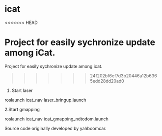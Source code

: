 # icat

<<<<<<< HEAD

Project for easily sychronize update among iCat.
=======
Project for easily sychronize update among icat.
>>>>>>> 24f202bf6ef7d3b20446a12b6365edd28dd20ad0

1. Start laser

roslaunch icat_nav laser_bringup.launch

2.Start gmapping

roslaunch icat_nav icat_gmapping_ndtodom.launch




Source code originally developed by yahboomcar.
